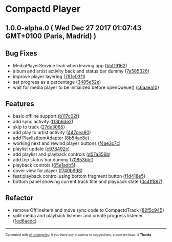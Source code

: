 # Compactd Player

## 1.0.0-alpha.0 ( Wed Dec 27 2017 01:07:43 GMT+0100 (Paris, Madrid) )


## Bug Fixes
  - MediaPlayerService leak when leaving app
  ([b5f19162](https://github.com/compactd/CompactdPlayer/commit/b5f1916254bac38114e3fcf3b5572130b0038e8e))
  - album and artist activity back and status bar dummy
  ([7a585326](https://github.com/compactd/CompactdPlayer/commit/7a585326c55ad7edf11de056fd3caf38111e50b7))
  - improve player layering
  ([781e03f1](https://github.com/compactd/CompactdPlayer/commit/781e03f19962a79b6aa5fe9257bab859922bfaca))
  - set progress as a percentage
  ([3485e52e](https://github.com/compactd/CompactdPlayer/commit/3485e52e585e8d5b5a3f4a2d04a1548b200ed6b5))
  - wait for media player to be initialized before openQueue()
  ([c6aaea10](https://github.com/compactd/CompactdPlayer/commit/c6aaea101cf8b83ef233430b3fbf06157455da9e))




## Features
  - basic offline support
  ([b117c02f](https://github.com/compactd/CompactdPlayer/commit/b117c02fe7756e6a4d268ff26d5606024ae6b720))
  - add sync activity
  ([f13b6de2](https://github.com/compactd/CompactdPlayer/commit/f13b6de2afd8e008fda25c366e580e69a3d4c8dd))
  - skip to track
  ([27de3085](https://github.com/compactd/CompactdPlayer/commit/27de3085daf5d977b107736f6153b1e5ff45c165))
  - add play to artist activity
  ([447cea80](https://github.com/compactd/CompactdPlayer/commit/447cea803afd9a10d82ba2665c60e34374b8ba37))
  - add PlaylistItemAdapter
  ([8b54ac8e](https://github.com/compactd/CompactdPlayer/commit/8b54ac8ecb7cc7998d8018ad3c2ac8352128551e))
  - working next and rewind player buttons
  ([f4ae3c7c](https://github.com/compactd/CompactdPlayer/commit/f4ae3c7c0f914feb8b276578175215a8d475b122))
  - playlist update
  ([c978492c](https://github.com/compactd/CompactdPlayer/commit/c978492c04df964b05fc11238187f7e5748a15c0))
  - add playlist and playback controls
  ([d07a356b](https://github.com/compactd/CompactdPlayer/commit/d07a356bf844ce5c58813e83e7237690be6ba931))
  - add top status bar dummy
  ([70853bbf](https://github.com/compactd/CompactdPlayer/commit/70853bbfbefeafa8ea29333ff9a458756f4e1d68))
  - playback controls
  ([65e1adb5](https://github.com/compactd/CompactdPlayer/commit/65e1adb52ba71792961926f145937ad4a03dd9cc))
  - cover view for player
  ([f740b9d8](https://github.com/compactd/CompactdPlayer/commit/f740b9d890b427c578eb20cfea2e4747204b947b))
  - feat:playback control using bottom fragment button
  ([f1d418e5](https://github.com/compactd/CompactdPlayer/commit/f1d418e524f449c207c15057d5c30d796ff0ebd6))
  - bottom panel showing current track title and playback state
  ([0c4ff897](https://github.com/compactd/CompactdPlayer/commit/0c4ff8977e67016c0336c9b182483c577ef2a44d))




## Refactor
  - remove OfflineItem and move sync code to CompactdTrack
  ([82f5c945](https://github.com/compactd/CompactdPlayer/commit/82f5c94585d1252f5ebcd6a1e04acea07bad5908))
  - split media and playback listener and create progress listener
  ([1ed6aedc](https://github.com/compactd/CompactdPlayer/commit/1ed6aedc801f7437d549826ef8ba8d8fcce63826))





---
<sub><sup>*Generated with [git-changelog](https://github.com/rafinskipg/git-changelog). If you have any problems or suggestions, create an issue.* :) **Thanks** </sub></sup>
